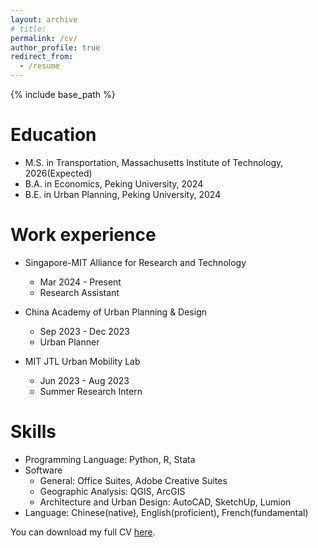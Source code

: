 ```yaml
---
layout: archive
# title: 
permalink: /cv/
author_profile: true
redirect_from:
  - /resume
---
```


{% include base_path %}

Education
======
* M.S. in Transportation, Massachusetts Institute of Technology, 2026(Expected)
* B.A. in Economics, Peking University, 2024
* B.E. in Urban Planning, Peking University, 2024

Work experience
======
* Singapore-MIT Alliance for Research and Technology
  * Mar 2024 - Present
  * Research Assistant

* China Academy of Urban Planning & Design 
  * Sep 2023 - Dec 2023
  * Urban Planner

* MIT JTL Urban Mobility Lab
  * Jun 2023 - Aug 2023
  * Summer Research Intern
  
Skills
======
* Programming Language: Python, R, Stata
* Software
  * General: Office Suites, Adobe Creative Suites
  * Geographic Analysis: QGIS, ArcGIS
  * Architecture and Urban Design: AutoCAD, SketchUp, Lumion
* Language: Chinese(native), English(proficient), French(fundamental)

You can download my full CV [here](https://mrdonghang.github.io/_pages/Donghang_CV.pdf).
